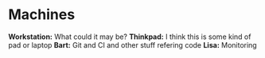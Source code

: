 # Machines

**Workstation:** What could it may be?
**Thinkpad:** I think this is some kind of pad or laptop
**Bart:** Git and CI and other stuff refering code
**Lisa:** Monitoring
